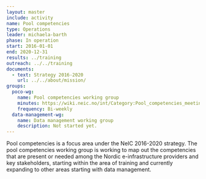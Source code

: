 ```yaml
---
layout: master
include: activity
name: Pool competencies
type: Operations
leader: michaela-barth
phase: In operation
start: 2016-01-01
end: 2020-12-31
results: ../training
outreach: ../../training
documents:
  - text: Strategy 2016-2020
    url: ../../about/mission/
groups:
  poco-wg:
    name: Pool competencies working group
    minutes: https://wiki.neic.no/int/Category:Pool_competencies_meetings
    frequency: Bi-weekly
  data-management-wg:
    name: Data management working group
    description: Not started yet.
---
```


Pool competencies is a focus area under the NeIC 2016-2020 strategy. The pool
competencies working group is working to map out the competencies that are
present or needed among the Nordic e-infrastructure providers and key stakeholders,
starting within the area of training and currently expanding to other areas
starting with data management.
